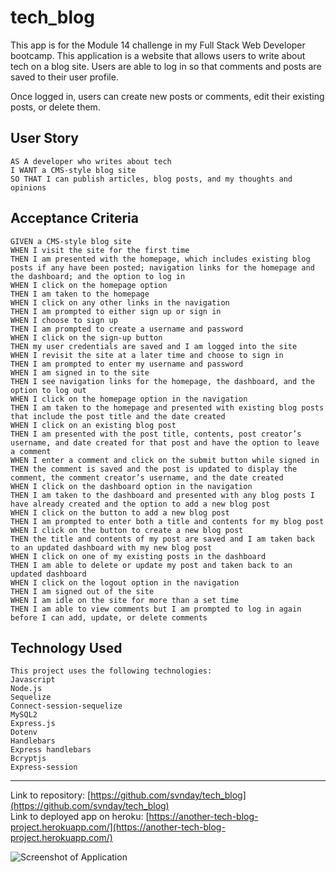# tech_blog
This app is for the Module 14 challenge in my Full Stack Web Developer bootcamp. This application is a website that allows users to write about tech on a blog site. Users are able to log in so that comments and posts are saved to their user profile. 

Once logged in, users can create new posts or comments, edit their existing posts, or delete them.

## User Story

```
AS A developer who writes about tech  
I WANT a CMS-style blog site  
SO THAT I can publish articles, blog posts, and my thoughts and opinions  
```

## Acceptance Criteria

```
GIVEN a CMS-style blog site  
WHEN I visit the site for the first time  
THEN I am presented with the homepage, which includes existing blog posts if any have been posted; navigation links for the homepage and the dashboard; and the option to log in  
WHEN I click on the homepage option  
THEN I am taken to the homepage  
WHEN I click on any other links in the navigation  
THEN I am prompted to either sign up or sign in  
WHEN I choose to sign up  
THEN I am prompted to create a username and password  
WHEN I click on the sign-up button  
THEN my user credentials are saved and I am logged into the site  
WHEN I revisit the site at a later time and choose to sign in  
THEN I am prompted to enter my username and password  
WHEN I am signed in to the site  
THEN I see navigation links for the homepage, the dashboard, and the option to log out  
WHEN I click on the homepage option in the navigation
THEN I am taken to the homepage and presented with existing blog posts that include the post title and the date created  
WHEN I click on an existing blog post  
THEN I am presented with the post title, contents, post creator’s username, and date created for that post and have the option to leave a comment  
WHEN I enter a comment and click on the submit button while signed in  
THEN the comment is saved and the post is updated to display the comment, the comment creator’s username, and the date created  
WHEN I click on the dashboard option in the navigation  
THEN I am taken to the dashboard and presented with any blog posts I have already created and the option to add a new blog post  
WHEN I click on the button to add a new blog post  
THEN I am prompted to enter both a title and contents for my blog post  
WHEN I click on the button to create a new blog post  
THEN the title and contents of my post are saved and I am taken back to an updated dashboard with my new blog post  
WHEN I click on one of my existing posts in the dashboard  
THEN I am able to delete or update my post and taken back to an updated dashboard  
WHEN I click on the logout option in the navigation  
THEN I am signed out of the site  
WHEN I am idle on the site for more than a set time  
THEN I am able to view comments but I am prompted to log in again before I can add, update, or delete comments  

```

## Technology Used
```
This project uses the following technologies:  
Javascript  
Node.js  
Sequelize  
Connect-session-sequelize  
MySQL2  
Express.js  
Dotenv  
Handlebars  
Express handlebars  
Bcryptjs  
Express-session  
```

____________________________________________________________________________________________________


Link to repository: [https://github.com/svnday/tech_blog](https://github.com/svnday/tech_blog)  
Link to deployed app on heroku: [https://another-tech-blog-project.herokuapp.com/](https://another-tech-blog-project.herokuapp.com/)

![Screenshot of Application](https://i.imgur.com/JdnmKRA.png)
